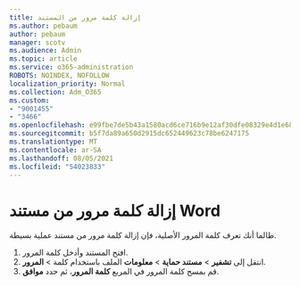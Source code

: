 ```yaml
---
title: إزالة كلمة مرور من المستند
ms.author: pebaum
author: pebaum
manager: scotv
ms.audience: Admin
ms.topic: article
ms.service: o365-administration
ROBOTS: NOINDEX, NOFOLLOW
localization_priority: Normal
ms.collection: Adm_O365
ms.custom:
- "9001455"
- "3466"
ms.openlocfilehash: e99fbe7de5b43a1580acd6ce716b9e12af30dfe08329e4d1e68f843b11d577e2
ms.sourcegitcommit: b5f7da89a650d2915dc652449623c78be6247175
ms.translationtype: MT
ms.contentlocale: ar-SA
ms.lasthandoff: 08/05/2021
ms.locfileid: "54023833"
---
```

# <a name="remove-a-password-from-a-word-document"></a>إزالة كلمة مرور من مستند Word

طالما أنك تعرف كلمة المرور الأصلية، فإن إزالة كلمة مرور من مستند عملية بسيطة.

1. افتح المستند وأدخل كلمة المرور.
2. انتقل إلى **تشفير**  >  **مستند حماية**  >  **معلومات** الملف باستخدام كلمة  >  **المرور**.
3. قم بمسح كلمة المرور في المربع **كلمة المرور**، ثم حدد **موافق**.